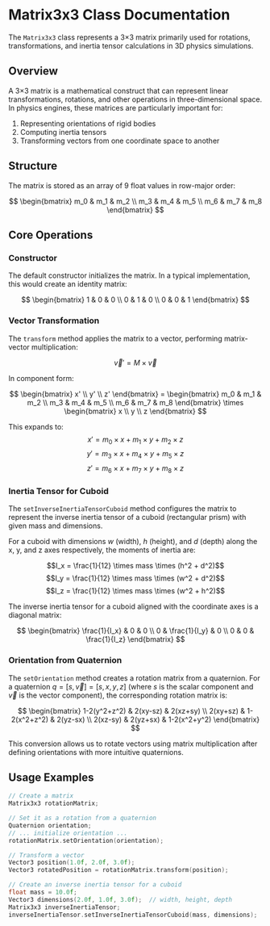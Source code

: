 # Matrix3x3 Class Documentation

The `Matrix3x3` class represents a 3×3 matrix primarily used for rotations, transformations, and inertia tensor calculations in 3D physics simulations.

## Overview

A 3×3 matrix is a mathematical construct that can represent linear transformations, rotations, and other operations in three-dimensional space. In physics engines, these matrices are particularly important for:

1. Representing orientations of rigid bodies
2. Computing inertia tensors
3. Transforming vectors from one coordinate space to another

## Structure

The matrix is stored as an array of 9 float values in row-major order:

$$
\begin{bmatrix} 
m_0 & m_1 & m_2 \\
m_3 & m_4 & m_5 \\
m_6 & m_7 & m_8 
\end{bmatrix}
$$

## Core Operations

### Constructor

The default constructor initializes the matrix. In a typical implementation, this would create an identity matrix:

$$
\begin{bmatrix} 
1 & 0 & 0 \\
0 & 1 & 0 \\
0 & 0 & 1 
\end{bmatrix}
$$

### Vector Transformation

The `transform` method applies the matrix to a vector, performing matrix-vector multiplication:

$$\vec{v}' = M \times \vec{v}$$

In component form:

$$
\begin{bmatrix} 
x' \\
y' \\
z' 
\end{bmatrix} = 
\begin{bmatrix} 
m_0 & m_1 & m_2 \\
m_3 & m_4 & m_5 \\
m_6 & m_7 & m_8 
\end{bmatrix} \times
\begin{bmatrix} 
x \\
y \\
z 
\end{bmatrix}
$$

This expands to:
$$x' = m_0 \times x + m_1 \times y + m_2 \times z$$
$$y' = m_3 \times x + m_4 \times y + m_5 \times z$$
$$z' = m_6 \times x + m_7 \times y + m_8 \times z$$

### Inertia Tensor for Cuboid

The `setInverseInertiaTensorCuboid` method configures the matrix to represent the inverse inertia tensor of a cuboid (rectangular prism) with given mass and dimensions.

For a cuboid with dimensions $w$ (width), $h$ (height), and $d$ (depth) along the x, y, and z axes respectively, the moments of inertia are:

$$I_x = \frac{1}{12} \times mass \times (h^2 + d^2)$$
$$I_y = \frac{1}{12} \times mass \times (w^2 + d^2)$$
$$I_z = \frac{1}{12} \times mass \times (w^2 + h^2)$$

The inverse inertia tensor for a cuboid aligned with the coordinate axes is a diagonal matrix:

$$
\begin{bmatrix} 
\frac{1}{I_x} & 0 & 0 \\
0 & \frac{1}{I_y} & 0 \\
0 & 0 & \frac{1}{I_z} 
\end{bmatrix}
$$

### Orientation from Quaternion

The `setOrientation` method creates a rotation matrix from a quaternion. For a quaternion $q = [s, \vec{v}] = [s, x, y, z]$ (where $s$ is the scalar component and $\vec{v}$ is the vector component), the corresponding rotation matrix is:

$$
\begin{bmatrix} 
1-2(y^2+z^2) & 2(xy-sz) & 2(xz+sy) \\
2(xy+sz) & 1-2(x^2+z^2) & 2(yz-sx) \\
2(xz-sy) & 2(yz+sx) & 1-2(x^2+y^2)
\end{bmatrix}
$$

This conversion allows us to rotate vectors using matrix multiplication after defining orientations with more intuitive quaternions.

## Usage Examples

```cpp
// Create a matrix
Matrix3x3 rotationMatrix;

// Set it as a rotation from a quaternion
Quaternion orientation;
// ... initialize orientation ...
rotationMatrix.setOrientation(orientation);

// Transform a vector
Vector3 position(1.0f, 2.0f, 3.0f);
Vector3 rotatedPosition = rotationMatrix.transform(position);

// Create an inverse inertia tensor for a cuboid
float mass = 10.0f;
Vector3 dimensions(2.0f, 1.0f, 3.0f);  // width, height, depth
Matrix3x3 inverseInertiaTensor;
inverseInertiaTensor.setInverseInertiaTensorCuboid(mass, dimensions);
```
